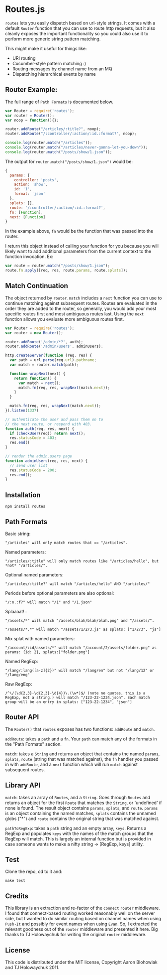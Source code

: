 # Routes.js

`routes` lets you easily dispatch based on url-style strings.  It comes with a default `Router` function that you can use to route http requests, but it also cleanly exposes the important functionality so you could also use it to perform more generic string pattern matching.

This might make it useful for things like:

* URI routing
* Cucumber-style pattern matching :)
* Routing messages by channel name from an MQ
* Dispatching hierarchical events by name


## Router Example:

The full range of `Path Formats` is documented below.

```js
var Router = require('routes');
var router = Router();
var noop = function(){};

router.addRoute("/articles/:title?", noop);
router.addRoute("/:controller/:action/:id.:format?", noop);

console.log(router.match("/articles"));
console.log(router.match("/articles/never-gonna-let-you-down"));
console.log(router.match("/posts/show/1.json"));

```

The output for `router.match("/posts/show/1.json")` would be:
```js
{
  params: {
    controller: 'posts',
    action: 'show',
    id: '1',
    format: 'json'
  },
  splats: [],
  route: '/:controller/:action/:id.:format?',
  fn: [Function],
  next: [Function]
}
```

In the example above, `fn` would be the function that was passed into the router.


I return this object instead of calling your function for you because you will likely want to add additional parameters from the current context to the function invocation. Ex:

```js
var route = router.match("/posts/show/1.json");
route.fn.apply([req, res, route.params, route.splats]);
```

## Match Continuation

The object returned by `router.match` includes a `next` function you can use to continue matching against subsequent routes. Routes are evaluated in the order they are added to the router, so generally, you would add your most specific routes first and most ambiguous routes last. Using the `next` function allows you evaluate more ambiguous routes first.

```js
var Router = require('routes');
var router = new Router();

router.addRoute('/admin/*?', auth);
router.addRoute('/admin/users', adminUsers);

http.createServer(function (req, res) {
  var path = url.parse(req.url).pathname;
  var match = router.match(path);

  function wrapNext(next) {
    return function() {
      var match = next();
      match.fn(req, res, wrapNext(match.next));
    }
  }

  match.fn(req, res, wrapNext(match.next));
}).listen(1337)

// authenticate the user and pass them on to
// the next route, or respond with 403.
function auth(req, res, next) {
  if (checkUser(req)) return next();
  res.statusCode = 403;
  res.end()
}

// render the admin.users page
function adminUsers(req, res, next) {
  // send user list
  res.statusCode = 200;
  res.end();
}
```

## Installation

`npm install routes`

## Path Formats

Basic string:

    "/articles" will only match routes that == "/articles".

Named parameters:

    "/articles/:title" will only match routes like "/articles/hello", but *not* "/articles/".

Optional named parameters:

    "/articles/:title?" will match "/articles/hello" AND "/articles/"

Periods before optional parameters are also optional:

    "/:n.:f?" will match "/1" and "/1.json"

Splaaaat! :

    "/assets/*" will match "/assets/blah/blah/blah.png" and "/assets/".

    "/assets/*.*" will match "/assets/1/2/3.js" as splats: ["1/2/3", "js"]

Mix splat with named parameters:

    "/account/:id/assets/*" will match "/account/2/assets/folder.png" as params: {id: 2}, splats:["folder.png"]


Named RegExp:

    "/lang/:lang([a-z]{2})" will match "/lang/en" but not "/lang/12" or "/lang/eng"

Raw RegExp:

    /^\/(\d{2,3}-\d{2,3}-\d{4})\.(\w*)$/ (note no quotes, this is a RegExp, not a string.) will match "/123-22-1234.json". Each match group will be an entry in splats: ["123-22-1234", "json"]


## Router API

The `Router()` that `routes` exposes has two functions: `addRoute` and `match`.

`addRoute`: takes a `path` and a `fn`. Your `path` can match any of the formats in the "Path Formats" section.

`match`: takes a `String` and returns an object that contains the named `params`, `splats`, `route` (string that was matched against), the `fn` handler you passed in with `addRoute`, and a `next` function which will run `match` against subsequent routes.

## Library API

`match`: takes an array of `Routes`, and a `String`. Goes through `Routes` and returns an object for the first `Route` that matches the `String`, or 'undefined' if none is found. The result object contains `params`, `splats`, and `route`. `params` is an object containing the named matches, `splats` contains the unnamed globs ("*") and `route` contains the original string that was matched against.

`pathToRegExp`: takes a `path` string and an empty array, `keys`.  Returns a RegExp and populates `keys` with the names of the match groups that the RegExp will match. This is largely an internal function but is provided in case someone wants to make a nifty string -> [RegExp, keys] utility.


## Test

Clone the repo, cd to it and:

`make test`

## Credits

This library is an extraction and re-factor of the `connect` `router` middleware.  I found that connect-based routing worked reasonably well on the server side, but I wanted to do similar routing based on channel names when using `Push-It` and possibly for event names when using `Evan`.  So, I extracted the relevant goodness out of the `router` middleware and presented it here.  Big thanks to TJ Holowaychuk for writing the original `router` middleware.

## License

This code is distributed under the MIT license, Copyright Aaron Blohowiak and TJ Holowaychuk 2011.
